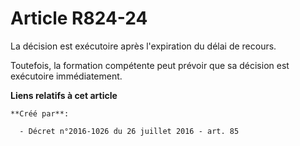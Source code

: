 # Article R824-24

La décision est exécutoire après l'expiration du délai de recours. 

Toutefois, la formation compétente peut prévoir que sa décision est exécutoire immédiatement.

**Liens relatifs à cet article**

	**Créé par**:

	  - Décret n°2016-1026 du 26 juillet 2016 - art. 85
